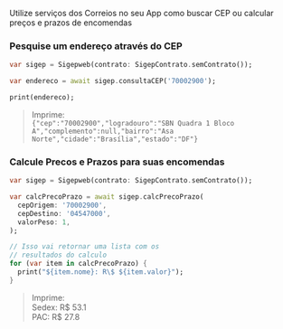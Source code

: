 Utilize serviços dos Correios no seu App como buscar CEP ou calcular preços e prazos de encomendas

### Pesquise um endereço através do CEP

```dart
var sigep = Sigepweb(contrato: SigepContrato.semContrato());

var endereco = await sigep.consultaCEP('70002900');

print(endereco);
```

> Imprime: <br> `{"cep":"70002900","logradouro":"SBN Quadra 1 Bloco A","complemento":null,"bairro":"Asa Norte","cidade":"Brasília","estado":"DF"}`

### Calcule Precos e Prazos para suas encomendas

```dart
var sigep = Sigepweb(contrato: SigepContrato.semContrato());

var calcPrecoPrazo = await sigep.calcPrecoPrazo(
  cepOrigem: '70002900',
  cepDestino: '04547000',
  valorPeso: 1,
);

// Isso vai retornar uma lista com os 
// resultados do calculo
for (var item in calcPrecoPrazo) {
  print("${item.nome}: R\$ ${item.valor}");
}
```

> Imprime: <br>
> Sedex: R$ 53.1 <br>
> PAC: R$ 27.8


